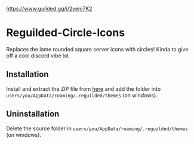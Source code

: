 https://www.guilded.gg/i/2yenj7K2

# Reguilded-Circle-Icons

Replaces the lame rounded square server icons with circles! Kinda to give off a cool discord vibe lol.

## Installation

Install and extract the ZIP file from [here](https://github.com/catgirIz/Reguilded-Circle-Icons/releases) and add the folder into `users/you/AppData/roaming/.reguilded/themes` (on windows).

## Uninstallation

Delete the source folder in `users/you/AppData/roaming/.reguilded/themes` (on windows).
